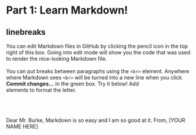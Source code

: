 <!-- Nice job finding this! This is a comment. Putting text inside the symbols on the left and right tells Markdown to ignore it and not display it. Seems like a good place to hide a flag in part 3! -->
# Part 1: Learn Markdown!

## linebreaks
You can edit Markdown files in GitHub by clicking the pencil icon in the top right of this box. Going into edit mode will show you the code that was used to render the nice-looking Markdown file.
<br><br>
You can put breaks between paragraphs using the `<br>` element. Anywhere where Markdown sees `<br>` will be turned into a new line when you click <b>Commit changes...</b> in the green box. Try it below! Add <br> elements to format the letter.
<br><br><br><br>
<!-- Edit the Markdown code below! -->
Dear Mr. Burke, Markdown is so easy and I am so good at it. From, [YOUR NAME HERE]
<!-- Edit the Markdown code above! -->
